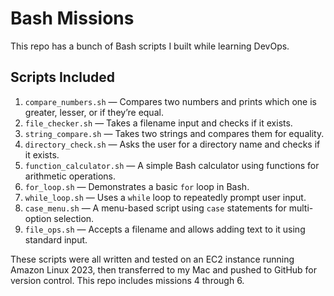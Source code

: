 # Bash Missions

This repo has a bunch of Bash scripts I built while learning DevOps.

## Scripts Included

1. `compare_numbers.sh` — Compares two numbers and prints which one is greater, lesser, or if they’re equal.
2. `file_checker.sh` — Takes a filename input and checks if it exists.
3. `string_compare.sh` — Takes two strings and compares them for equality.
4. `directory_check.sh` — Asks the user for a directory name and checks if it exists.
5. `function_calculator.sh` — A simple Bash calculator using functions for arithmetic operations.
6. `for_loop.sh` — Demonstrates a basic `for` loop in Bash.
7. `while_loop.sh` — Uses a `while` loop to repeatedly prompt user input.
8. `case_menu.sh` — A menu-based script using `case` statements for multi-option selection.
9. `file_ops.sh` — Accepts a filename and allows adding text to it using standard input.

These scripts were all written and tested on an EC2 instance running Amazon Linux 2023, then transferred to my Mac and pushed to GitHub for version control. This repo includes missions 4 through 6. 
